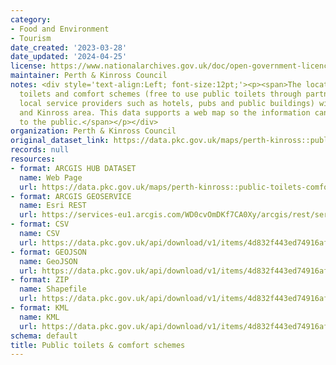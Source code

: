 ```yaml
---
category:
- Food and Environment
- Tourism
date_created: '2023-03-28'
date_updated: '2024-04-25'
license: https://www.nationalarchives.gov.uk/doc/open-government-licence/version/3/
maintainer: Perth & Kinross Council
notes: <div style='text-align:Left; font-size:12pt;'><p><span>The location of Public
  toilets and comfort schemes (free to use public toilets through partnerships with
  local service providers such as hotels, pubs and public buildings) within the Perth
  and Kinross area. This data supports a web map so the information can be provided
  to the public.</span></p></div>
organization: Perth & Kinross Council
original_dataset_link: https://data.pkc.gov.uk/maps/perth-kinross::public-toilets-comfort-schemes-2
records: null
resources:
- format: ARCGIS HUB DATASET
  name: Web Page
  url: https://data.pkc.gov.uk/maps/perth-kinross::public-toilets-comfort-schemes-2
- format: ARCGIS GEOSERVICE
  name: Esri REST
  url: https://services-eu1.arcgis.com/WD0cvOmDKf7CA0Xy/arcgis/rest/services/PUBLICTOILETS_COMFORTSCHEMES/FeatureServer/3
- format: CSV
  name: CSV
  url: https://data.pkc.gov.uk/api/download/v1/items/4d832f443ed74916af891e2bff6d7c25/csv?layers=3
- format: GEOJSON
  name: GeoJSON
  url: https://data.pkc.gov.uk/api/download/v1/items/4d832f443ed74916af891e2bff6d7c25/geojson?layers=3
- format: ZIP
  name: Shapefile
  url: https://data.pkc.gov.uk/api/download/v1/items/4d832f443ed74916af891e2bff6d7c25/shapefile?layers=3
- format: KML
  name: KML
  url: https://data.pkc.gov.uk/api/download/v1/items/4d832f443ed74916af891e2bff6d7c25/kml?layers=3
schema: default
title: Public toilets & comfort schemes
---
```


